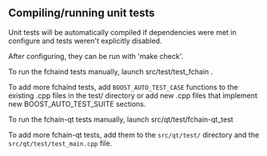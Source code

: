 Compiling/running unit tests
------------------------------------

Unit tests will be automatically compiled if dependencies were met in configure
and tests weren't explicitly disabled.

After configuring, they can be run with 'make check'.

To run the fchaind tests manually, launch src/test/test_fchain .

To add more fchaind tests, add `BOOST_AUTO_TEST_CASE` functions to the existing
.cpp files in the test/ directory or add new .cpp files that
implement new BOOST_AUTO_TEST_SUITE sections.

To run the fchain-qt tests manually, launch src/qt/test/fchain-qt_test

To add more fchain-qt tests, add them to the `src/qt/test/` directory and
the `src/qt/test/test_main.cpp` file.
